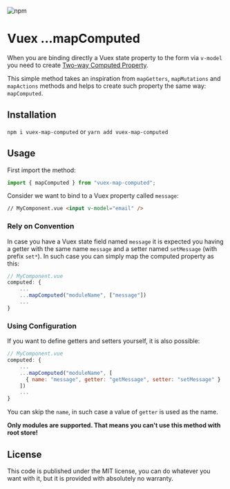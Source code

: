 ![npm](https://img.shields.io/npm/v/vuex-map-computed)

# Vuex ...mapComputed

When you are binding directly a Vuex state property to the form via `v-model` you need to create [Two-way Computed Property](https://vuex.vuejs.org/guide/forms.html#two-way-computed-property).

This simple method takes an inspiration from `mapGetters`, `mapMutations` and `mapActions` methods and helps to create such property the same way: `mapComputed`.

## Installation

`npm i vuex-map-computed`
or
`yarn add vuex-map-computed`

## Usage

First import the method:

```javascript
import { mapComputed } from "vuex-map-computed";
```

Consider we want to bind to a Vuex property called `message`:

```html
// MyComponent.vue <input v-model="email" />
```

### Rely on Convention

In case you have a Vuex state field named `message` it is expected you having a getter with the same name `message` and a setter named `setMessage` (with prefix `set*`). In such case you can simply map the computed property as this:

```javascript
// MyComponent.vue
computed: {
    ...
    ...mapComputed("moduleName", ["message"])
    ...
}
```

### Using Configuration

If you want to define getters and setters yourself, it is also possible:

```javascript
// MyComponent.vue
computed: {
    ...
    ...mapComputed("moduleName", [
      { name: "message", getter: "getMessage", setter: "setMessage" }
    ])
    ...
}
```

You can skip the `name`, in such case a value of `getter` is used as the name.

**Only modules are supported. That means you can't use this method with root store!**

## License

This code is published under the MIT license, you can do whatever you want with it, but it is provided with absolutely no warranty.
